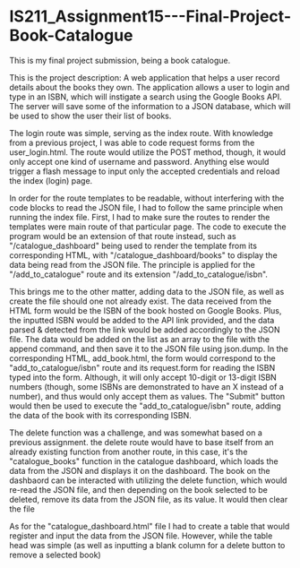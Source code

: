# IS211_Assignment15---Final-Project-Book-Catalogue

This is my final project submission, being a book catalogue.

This is the project description: A web application that helps a user record details about the books they own. The application allows a user to login and type in an ISBN, which will instigate a search using the Google Books API. The server will save some of the information to a JSON database, which will be used to show the user their list of books.

The login route was simple, serving as the index route. With knowledge from a previous project, I was able to code request forms from the user_login.html. The route would utilize the POST method, though, it would only accept one kind of username and password. Anything else would trigger a flash message to input only the accepted credentials and reload the index (login) page.

In order for the route templates to be readable, without interfering with the code blocks to read the JSON file, I had to follow the same principle when running the index file. First, I had to make sure the routes to render the templates were main route of that particular page. The code to execute the program would be an extension of that route instead, such as "/catalogue_dashboard" being used to render the template from its corresponding HTML, with "/catalogue_dashboard/books" to display the data being read from the JSON file. The principle is applied for the "/add_to_catalogue" route and its extension "/add_to_catalogue/isbn".

This brings me to the other matter, adding data to the JSON file, as well as create the file should one not already exist. The data received from the HTML form would be the ISBN of the book hosted on Google Books. Plus, the inputted ISBN would be added to the API link provided, and the data parsed & detected from the link would be added accordingly to the JSON file. The data would be added on the list as an array to the file with the append command, and then save it to the JSON file using json.dump. In the corresponding HTML, add_book.html, the form would correspond to the "add_to_catalogue/isbn" route and its request.form for reading the ISBN typed into the form. Although, it will only accept 10-digit or 13-digit ISBN numbers (though, some ISBNs are demonstrated to have an X instead of a number), and thus would only accept them as values. The "Submit" button would then be used to execute the "add_to_catalogue/isbn" route, adding the data of the book with its corresponding ISBN.

The delete function was a challenge, and was somewhat based on a previous assignment. the delete route would have to base itself from an already existing function from another route, in this case, it's the "catalogue_books" function in the catalogue dashboard, which loads the data from the JSON and displays it on the dashboard. The book on the dashbaord can be interacted with utilizing the delete function, which would re-read the JSON file, and then depending on the book selected to be deleted, remove its data from the JSON file, as its value. It would then clear the file 

As for the "catalogue_dashboard.html" file I had to create a table that would register and input the data from the JSON file. However, while the table head was simple (as well as inputting a blank column for a delete button to remove a selected book)
